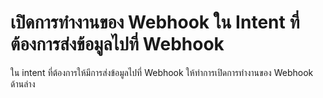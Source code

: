 
# เปิดการทำงานของ Webhook ใน Intent ที่ต้องการส่งข้อมูลไปที่ Webhook

ใน intent ที่ต้องการให้มีการส่งข้อมูลไปที่ Webhook ให้ทำการเปิดการทำงานของ Webhook ด้านล่าง
